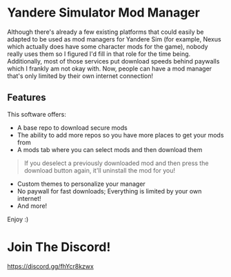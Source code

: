 # Yandere Simulator Mod Manager

Although there's already a few existing platforms that could easily be adapted to be used as mod managers for Yandere Sim (for example, Nexus which actually does have some character mods for the game), nobody really uses them so I figured I'd fill in that role for the time being.
Additionally, most of those services put download speeds behind paywalls which I frankly am not okay with. Now, people can have a mod manager that's only limited by their own internet connection!

## Features

This software offers:
- A base repo to download secure mods
- The ability to add more repos so you have more places to get your mods from
- A mods tab where you can select mods and then download them

> If you deselect a previously downloaded mod and then press the download button again, it'll uninstall the mod for you!

- Custom themes to personalize your manager
- No paywall for fast downloads; Everything is limited by your own internet!
- And more!

Enjoy :)

# Join The Discord!
https://discord.gg/fhYcr8kzwx
